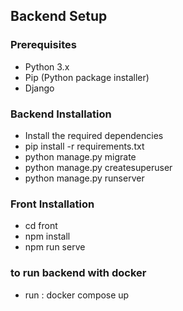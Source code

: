 
## Backend Setup

### Prerequisites
- Python 3.x
- Pip (Python package installer)
- Django

### Backend Installation

- Install the required dependencies
- pip install -r requirements.txt
- python manage.py migrate
- python manage.py createsuperuser
- python manage.py runserver


### Front Installation


- cd front
- npm install
- npm run serve


### to run backend with docker

- run : docker compose up